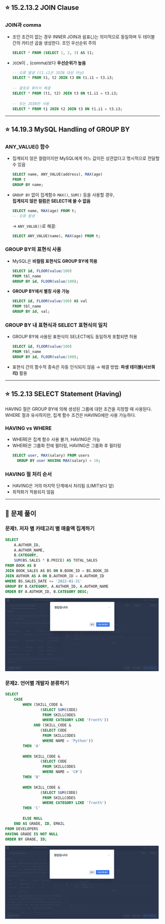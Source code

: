 ## ⭐️ 15.2.13.2 JOIN Clause

### JOIN과 comma   
- 조인 조건이 없는 경우 INNER JOIN과 쉼표(,)는 의미적으로 동일하며 두 테이블 간의 카티션 곱을 생성한다.
조인 우선순위 주의
  ```sql
  SELECT * FROM (SELECT 1, 2, 3) AS t1;
  ```

- `JOIN`이 `,` (comma)보다 **우선순위가 높음**

  ```sql
  -- 오류 발생 (t1.i1은 JOIN 대상 아님)
  SELECT * FROM t1, t2 JOIN t3 ON t1.i1 = t3.i3;
  
  -- 괄호로 묶어서 해결
  SELECT * FROM (t1, t2) JOIN t3 ON t1.i1 = t3.i3;
  
  -- 또는 JOIN만 사용
  SELECT * FROM t1 JOIN t2 JOIN t3 ON t1.i1 = t3.i3;
  ```

---

## ⭐️ 14.19.3 MySQL Handling of GROUP BY
  
### ANY_VALUE() 함수

- 집계되지 않은 컬럼이지만 MySQL에게 어느 값이든 상관없다고 명시적으로 전달할 수 있음
  ```sql
  SELECT name, ANY_VALUE(address), MAX(age)
  FROM t
  GROUP BY name;
  ```

- `GROUP BY` 없이 집계함수 `MAX()`, `SUM()` 등을 사용할 경우,  
  **집계되지 않은 컬럼은 SELECT에 쓸 수 없음**
  ```sql
  SELECT name, MAX(age) FROM t;
  -- 오류 발생
  ```

  → `ANY_VALUE()`로 해결:
  ```sql
  SELECT ANY_VALUE(name), MAX(age) FROM t;
  ```

### GROUP BY의 표현식 사용   

- MySQL은 **비컬럼 표현식도 GROUP BY에 허용**
  ```sql
  SELECT id, FLOOR(value/100)
  FROM tbl_name
  GROUP BY id, FLOOR(value/100);
  ```

- **GROUP BY에서 별칭 사용 가능**
  ```sql
  SELECT id, FLOOR(value/100) AS val
  FROM tbl_name
  GROUP BY id, val;
  ```

### GROUP BY 내 표현식과 SELECT 표현식의 일치

- GROUP BY에 사용된 표현식이 SELECT에도 동일하게 포함되면 허용
  ```sql
  SELECT id, FLOOR(value/100)
  FROM tbl_name
  GROUP BY id, FLOOR(value/100);
  ```

- 표현식 간의 함수적 종속은 자동 인식되지 않음
  → 해결 방법: **파생 테이블(서브쿼리)** 활용

---

## ⭐️ 15.2.13 SELECT Statement (Having)   
HAVING 절은 GROUP BY에 의해 생성된 그룹에 대한 조건을 지정할 때 사용된다.
WHERE 절과 유사하지만, 집계 함수 조건은 HAVING에만 사용 가능하다.

### HAVING vs WHERE
- WHERE은 집계 함수 사용 불가, HAVING은 가능
- WHERE은 그룹화 전에 필터링, HAVING은 그룹화 후 필터링
  ```sql
  SELECT user, MAX(salary) FROM users
    GROUP BY user HAVING MAX(salary) > 10;
  ```

### HAVING 절 처리 순서
- HAVING은 거의 마지막 단계에서 처리됨 (LIMIT보다 앞)
- 최적화가 적용되지 않음

---
## 📝 문제 풀이
### 문제1. 저자 별 카테고리 별 매출액 집계하기   
```sql
SELECT 
    A.AUTHOR_ID, 
    A.AUTHOR_NAME, 
    B.CATEGORY, 
    SUM(BS.SALES * B.PRICE) AS TOTAL_SALES
FROM BOOK AS B
JOIN BOOK_SALES AS BS ON B.BOOK_ID = BS.BOOK_ID
JOIN AUTHOR AS A ON B.AUTHOR_ID = A.AUTHOR_ID
WHERE BS.SALES_DATE <= '2022-01-31'
GROUP BY B.CATEGORY, A.AUTHOR_ID, A.AUTHOR_NAME
ORDER BY A.AUTHOR_ID, B.CATEGORY DESC;
```
<img src="./image/week2_1.png" width="500"/>

### 문제2. 언어별 개발자 분류하기   
```sql
SELECT 
    CASE
        WHEN (SKILL_CODE & 
                (SELECT SUM(CODE) 
                 FROM SKILLCODES 
                 WHERE CATEGORY LIKE 'Front%')) 
             AND (SKILL_CODE & 
                (SELECT CODE 
                 FROM SKILLCODES 
                 WHERE NAME = 'Python')) 
        THEN 'A'
        
        WHEN SKILL_CODE & 
                (SELECT CODE 
                 FROM SKILLCODES 
                 WHERE NAME = 'C#') 
        THEN 'B'
        
        WHEN SKILL_CODE & 
                (SELECT SUM(CODE) 
                 FROM SKILLCODES 
                 WHERE CATEGORY LIKE 'front%') 
        THEN 'C'
        
        ELSE NULL
    END AS GRADE, ID, EMAIL
FROM DEVELOPERS
HAVING GRADE IS NOT NULL
ORDER BY GRADE, ID;
```
<img src="./image/week2_2.png" width="500"/>
